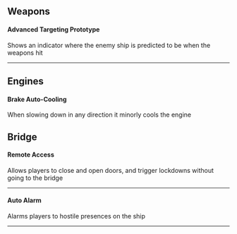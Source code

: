 ## Weapons
#### Advanced Targeting Prototype
Shows an indicator where the enemy ship is predicted to be when the weapons hit

---------
## Engines
#### Brake Auto-Cooling
When slowing down in any direction it minorly cools the engine

## Bridge
#### Remote Access
Allows players to close and open doors, and trigger lockdowns without going to the bridge

---------
#### Auto Alarm
Alarms players to hostile presences on the ship

---------
